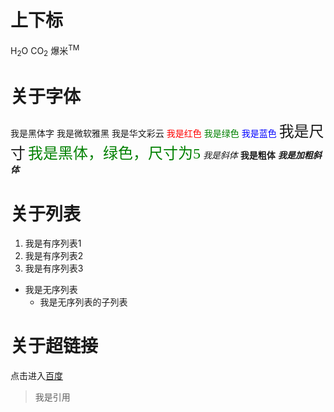 

# 上下标

H<sub>2</sub>O  CO<sub>2</sub>
爆米<sup>TM</sup>

# 关于字体
<font face="黑体">我是黑体字</font>
<font face="微软雅黑">我是微软雅黑</font>
<font face="STCAIYUN">我是华文彩云</font>
<font color=red>我是红色</font>
<font color=#008000>我是绿色</font>
<font color=Blue>我是蓝色</font>
<font size=5>我是尺寸</font>
<font face="黑体" color=green size=5>我是黑体，绿色，尺寸为5</font>
*我是斜体*
**我是粗体**
***我是加粗斜体***


# 关于列表
1. 我是有序列表1
2. 我是有序列表2
3. 我是有序列表3

- 我是无序列表
  - 我是无序列表的子列表

# 关于超链接
点击进入[百度](http://www.baidu.com)

> 我是引用
